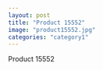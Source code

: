 ```yaml
---
layout: post
title: "Product 15552"
image: "product15552.jpg"
categories: "category1"
---
```

Product 15552
